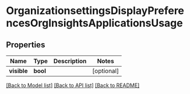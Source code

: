 # OrganizationsettingsDisplayPreferencesOrgInsightsApplicationsUsage

## Properties
Name | Type | Description | Notes
------------ | ------------- | ------------- | -------------
**visible** | **bool** |  | [optional] 

[[Back to Model list]](../README.md#documentation-for-models) [[Back to API list]](../README.md#documentation-for-api-endpoints) [[Back to README]](../README.md)

